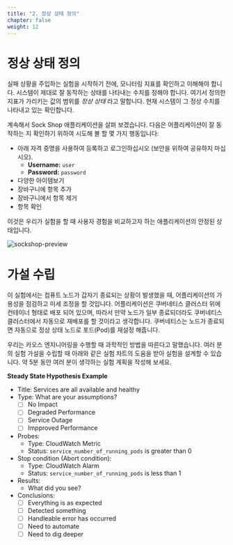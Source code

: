 ```yaml
---
title: "2. 정상 상태 정의"
chapter: false
weight: 12
---
```


# 정상 상태 정의

실패 상황을 주입하는 실험을 시작하기 전에, 모니터링 지표를 확인하고 이해해야 합니다. 시스템이 제대로 잘 동작하는 상태를 나타내는 수치를 정해야 합니다. 여기서 정의한 지표가 가리키는 값의 범위를 *정상 상태* 라고 말합니다. 현재 시스템이 그 정상 수치를 나타내고 있는 확인합니다.

계속해서 Sock Shop 애플리케이션을 살펴 보겠습니다.
다음은 어플리케이션이 잘 동작하는 지 확인하기 위하여 시도해 볼 할 몇 가지 행동입니다:

+ 아래 자격 증명을 사용하여 등록하고 로그인하십시오 (보안을 위하여 공유하지 마십시오).
    - **Username:** `user`
    - **Password:** `password`
+ 다양한 아이템보기
+ 장바구니에 항목 추가
+ 장바구니에서 항목 제거
+ 항목 확인

이것은 우리가 실험을 할 때 사용자 경험을 비교하고자 하는 애플리케이션의 안정된 상태입니다.

![sockshop-preview](/images/30_eks/weaveworks-sockshop-frontend.png)

# 가설 수립

이 실험에서는 컴퓨트 노드가 갑자기 종료되는 상황이 발생했을 때, 어플리케이션의 가용성을 점검하고 미세 조정을 할 것입니다. 어플리케이션은 쿠버네티스 클러스터 위에 컨테이너 형태로 배포 되어 있으며, 따라서 만약 노드가 일부 종료되더라도 쿠버네티스 클러스터에서 자동으로 재배포를 할 것이라고 생각합니다. 쿠버네티스는 노드가 종료되면 자동으로 정상 상태 노드로 포드(Pod)를 재설정 해줍니다.

우리는 카오스 엔지니어링을 수행할 때 과학적인 방법을 따른다고 말했습니다. 여러 분의 실험 가설을 수립할 때 아래와 같은 실험 차트의 도움을 받아 실험을 설계할 수 있습니다. 약 5분 동안 여러 분이 생각하는 실험 계획을 작성해 보세요.

**Steady State Hypothesis Example**

+ Title: Services are all available and healthy
+ Type: What are your assumptions?
   - [ ] No Impact
   - [ ] Degraded Performance
   - [ ] Service Outage
   - [ ] Impproved Performance
+ Probes:
   - Type: CloudWatch Metric
   - Status: `service_number_of_running_pods` is greater than 0
+ Stop condition (Abort condition):
   - Type: CloudWatch Alarm
   - Status: `service_number_of_running_pods` is less than 1
+ Results:
   - What did you see?
+ Conclusions:
   - [ ] Everything is as expected
   - [ ] Detected something
   - [ ] Handleable error has occurred
   - [ ] Need to automate
   - [ ] Need to dig deeper
